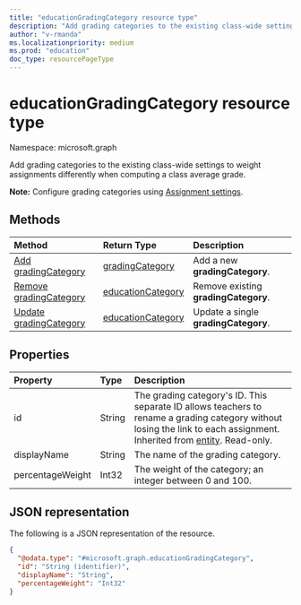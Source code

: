 ```yaml
---
title: "educationGradingCategory resource type"
description: "Add grading categories to the existing class-wide settings to weight assignments differently when computing a class average grade."
author: "v-rmanda"
ms.localizationpriority: medium
ms.prod: "education"
doc_type: resourcePageType
---
```


# educationGradingCategory resource type

Namespace: microsoft.graph


Add grading categories to the existing class-wide settings to weight assignments differently when computing a class average grade.

**Note:** Configure grading categories using [Assignment settings](../resources/educationassignmentsettings.md).

## Methods

| Method		   | Return Type	|Description|
|:---------------|:--------|:----------|
|[Add gradingCategory](../api/educationassignment-post-gradingcategory.md) | [gradingCategory](educationgradingcategory.md) | Add a new **gradingCategory**.|
|[Remove gradingCategory](../api/educationassignment-delete-gradingcategory.md) | [educationCategory](educationgradingcategory.md) | Remove existing **gradingCategory**.|
|[Update gradingCategory](../api/educationgradingcategory-update.md) | [educationCategory](educationgradingcategory.md) | Update a single **gradingCategory**.|


## Properties
| Property	   | Type	|Description|
|:---------------|:--------|:----------|
|id|String|The grading category's ID. This separate ID allows teachers to rename a grading category without losing the link to each assignment. Inherited from [entity](../resources/entity.md). Read-only.|
|displayName|String|The name of the grading category.|
|percentageWeight|Int32|The weight of the category; an integer between 0 and 100.|

## JSON representation

The following is a JSON representation of the resource.

<!-- {
  "blockType": "resource",
  "optionalProperties": [

  ],
  "@odata.type": "microsoft.graph.educationGradingCategory"
}-->

```json
{
  "@odata.type": "#microsoft.graph.educationGradingCategory",
  "id": "String (identifier)",
  "displayName": "String",
  "percentageWeight": "Int32"
}

```

<!-- uuid: 37d99af7-cfc5-4e3b-8566-f7d40e4a2070
2015-10-25 14:57:30 UTC -->
<!--
{
  "type": "#page.annotation",
  "description": "gradingCategory resource",
  "keywords": "",
  "section": "documentation",
  "tocPath": "",
  "suppressions": []
}
-->
